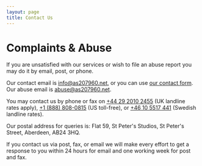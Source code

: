 ```yaml
---
layout: page
title: Contact Us
---
```


# Complaints & Abuse

If you are unsatisfied with our services or wish to file an abuse report you may do it by email, post, or phone.

Our contact email is [info@as207960.net](mailto:info@as207960.net), or you can use [our contact form](https://support.as207960.net/new/).
Our abuse email is [abuse@as207960.net](mailto:abuse@as207960.net).

You may contact us by phone or fax on [+44 29 2010 2455](tel:+442920102455) (UK landline rates apply), [+1 (888) 808-0815](tel:+18888080815) (US toll-free),
or [+46 10 5517 441](tel:+46105517441) (Swedish landline rates).

Our postal address for queries is: Flat 59, St Peter's Studios, St Peter's Street, Aberdeen, AB24 3HQ.

If you contact us via post, fax, or email we will make every effort to get a response to you within 24 hours for email and one working week for post and fax.
